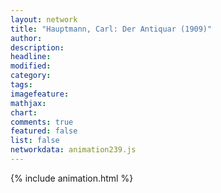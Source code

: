 ```yaml
---
layout: network
title: "Hauptmann, Carl: Der Antiquar (1909)"
author:
description:
headline:
modified:
category:
tags:
imagefeature: 
mathjax: 
chart: 
comments: true
featured: false
list: false
networkdata: animation239.js
---
```

{% include animation.html %}
